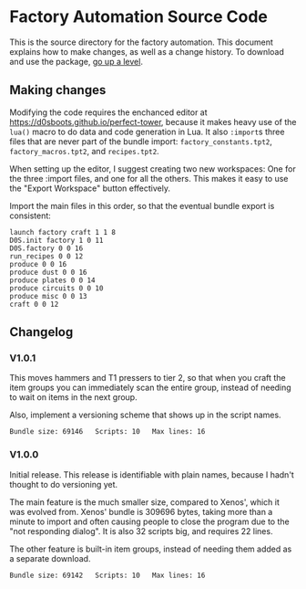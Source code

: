 # Factory Automation Source Code

This is the source directory for the factory automation. This document explains how to make changes, as well as a change history.
To download and use the package, [go up a level](/README.md#factory-automation).

## Making changes

Modifying the code requires the enchanced editor at https://d0sboots.github.io/perfect-tower, because it makes heavy use of the `lua()` macro
to do data and code generation in Lua. It also `:import`s three files that are never part of the bundle import:
`factory_constants.tpt2`, `factory_macros.tpt2`, and `recipes.tpt2`.

When setting up the editor, I suggest creating two new workspaces: One for the three :import files, and one for all the others. This makes it easy to use the
"Export Workspace" button effectively.

Import the main files in this order, so that the eventual bundle export is consistent:

`launch factory craft 1 1 8`<br>
`D0S.init factory 1 0 11`<br>
`D0S.factory 0 0 16`<br>
`run_recipes 0 0 12`<br>
`produce 0 0 16`<br>
`produce dust 0 0 16`<br>
`produce plates 0 0 14`<br>
`produce circuits 0 0 10`<br>
`produce misc 0 0 13`<br>
`craft 0 0 12`<br>

## Changelog

### V1.0.1

This moves hammers and T1 pressers to tier 2, so that when you craft the item groups you can
immediately scan the entire group, instead of needing to wait on items in the next group.

Also, implement a versioning scheme that shows up in the script names.
```
Bundle size: 69146   Scripts: 10   Max lines: 16
```

### V1.0.0

Initial release. This release is identifiable with plain names, because I hadn't thought to do versioning yet.

The main feature is the much smaller size, compared to Xenos', which it was evolved from.
Xenos' bundle is 309696 bytes, taking more than a minute to import and often causing people to close the program due to the "not responding dialog".
It is also 32 scripts big, and requires 22 lines.

The other feature is built-in item groups, instead of needing them added as a separate download.
```
Bundle size: 69142   Scripts: 10   Max lines: 16
```
